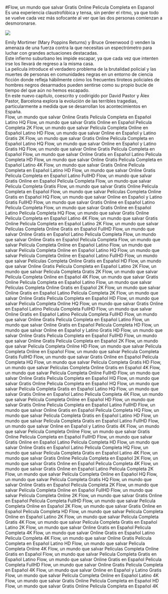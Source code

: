 #Flow, un mundo que salvar Gratis Online Pelicula Completa en Espanol  
Es una experiencia claustrofóbica y tensa, sin perder el ritmo, ya que todo se vuelve cada vez más sofocante al ver que las dos personas comienzan a desmoronarse.  
  
[![](https://i.imgur.com/qSNzIqt.png)](https://movie.rssnews.media/PMeTJcANS.php)  
  
Emily Mortimer (Mary Poppins Returns) y Bruce Greenwood () venden la amenaza de una fuerza contra la que necesitas un espectrómetro para luchar con grandes actuaciones destacadas.  
Este infierno suburbano les impide escapar, ya que cada vez que intenten irse los llevará de regreso a la misma casa.  
La película introduce el verdadero problema de la brutalidad policial y las muertes de personas en comunidades negras en un entorno de ciencia ficción donde refleja hábilmente cómo los frecuentes tiroteos policiales de hombres negros desarmados pueden sentirse como su propio bucle de tiempo del que aún no hemos escapado.  
En este nuevo capítulo, coescrito y codirigido por David Pastor y Àlex Pastor,  Barcelona explora la evolución de las terribles tragedias, particularmente a medida que se desarrollan los acontecimientos en España.  
Flow, un mundo que salvar Online Gratis Pelicula Completa en Español Latino HQ
Flow, un mundo que salvar Gratis Online en Español Pelicula Completa 2K
Flow, un mundo que salvar Película Completa Online en Español Latino HD
Flow, un mundo que salvar Online en Español y Latino Gratis 2K
Flow, un mundo que salvar Gratis Online Pelicula Completa en Español Latino HQ
Flow, un mundo que salvar Online en Español y Latino Gratis HQ
Flow, un mundo que salvar Online Gratis Pelicula Completa en Español
Flow, un mundo que salvar Online Gratis en Español Latino Pelicula Completa HD
Flow, un mundo que salvar Online Gratis Pelicula Completa en Español Latino 4K
Flow, un mundo que salvar Gratis Online Pelicula Completa en Español Latino HD
Flow, un mundo que salvar Online Gratis Pelicula Completa en Español Latino FullHD
Flow, un mundo que salvar Gratis Online en Español Pelicula Completa
Flow, un mundo que salvar Pelicula Completa Gratis
Flow, un mundo que salvar Gratis Online Pelicula Completa en Español
Flow, un mundo que salvar Películas Completa Online Gratis en Español HQ
Flow, un mundo que salvar Online en Español y Latino Gratis FullHD
Flow, un mundo que salvar Gratis Online en Español Latino Pelicula Completa
Flow, un mundo que salvar Gratis Online en Español Latino Pelicula Completa HQ
Flow, un mundo que salvar Gratis Online Pelicula Completa en Español Latino 4K
Flow, un mundo que salvar Gratis Online Pelicula Completa en Español Latino 2K
Flow, un mundo que salvar Películas Completa Online Gratis en Español FullHD
Flow, un mundo que salvar Online Gratis en Español Latino Pelicula Completa
Flow, un mundo que salvar Online Gratis en Español Pelicula Completa
Flow, un mundo que salvar Película Completa Online en Español Latino
Flow, un mundo que salvar Película Completa Online en Español Latino HQ
Flow, un mundo que salvar Película Completa Online en Español Latino FullHD
Flow, un mundo que salvar Películas Completa Online Gratis en Español HD
Flow, un mundo que salvar Online Gratis Pelicula Completa en Español Latino 2K
Flow, un mundo que salvar Pelicula Completa Gratis 2K
Flow, un mundo que salvar Película Completa Online en Español 4K
Flow, un mundo que salvar Gratis Online Pelicula Completa en Español Latino
Flow, un mundo que salvar Películas Completa Online Gratis en Español 2K
Flow, un mundo que salvar Online Gratis en Español Latino Pelicula Completa 2K
Flow, un mundo que salvar Online Gratis Pelicula Completa en Español HD
Flow, un mundo que salvar Pelicula Completa Online HQ
Flow, un mundo que salvar Gratis Online en Español Latino Pelicula Completa FullHD
Flow, un mundo que salvar Online Gratis en Español Latino Pelicula Completa FullHD
Flow, un mundo que salvar Online Gratis Pelicula Completa en Español Latino
Flow, un mundo que salvar Online Gratis en Español Pelicula Completa HD
Flow, un mundo que salvar Online en Español y Latino Gratis HD
Flow, un mundo que salvar Online Gratis Pelicula Completa en Español FullHD
Flow, un mundo que salvar Online Gratis Pelicula Completa en Español 2K
Flow, un mundo que salvar Pelicula Completa Online HD
Flow, un mundo que salvar Película Completa Online en Español
Flow, un mundo que salvar Pelicula Completa Gratis FullHD
Flow, un mundo que salvar Gratis Online en Español Pelicula Completa HQ
Flow, un mundo que salvar Pelicula Completa Gratis HD
Flow, un mundo que salvar Películas Completa Online Gratis en Español 4K
Flow, un mundo que salvar Pelicula Completa Online FullHD
Flow, un mundo que salvar Online Gratis Pelicula Completa en Español HQ
Flow, un mundo que salvar Gratis Online Pelicula Completa en Español HQ
Flow, un mundo que salvar Película Completa Gratis en Español Latino HQ
Flow, un mundo que salvar Gratis Online en Español Latino Pelicula Completa 4K
Flow, un mundo que salvar Película Completa Online en Español HD
Flow, un mundo que salvar Gratis Online Pelicula Completa en Español Latino FullHD
Flow, un mundo que salvar Online Gratis en Español Pelicula Completa HQ
Flow, un mundo que salvar Película Completa Gratis en Español Latino HD
Flow, un mundo que salvar Película Completa Gratis en Español Latino FullHD
Flow, un mundo que salvar Online en Español y Latino Gratis 4K
Flow, un mundo que salvar Pelicula Completa Online
Flow, un mundo que salvar Gratis Online Pelicula Completa en Español FullHD
Flow, un mundo que salvar Gratis Online en Español Latino Pelicula Completa HD
Flow, un mundo que salvar Online Gratis en Español Latino Pelicula Completa HQ
Flow, un mundo que salvar Película Completa Gratis en Español Latino 4K
Flow, un mundo que salvar Gratis Online Pelicula Completa en Español 2K
Flow, un mundo que salvar Gratis Online en Español Pelicula Completa 4K
Flow, un mundo que salvar Gratis Online en Español Latino Pelicula Completa 2K
Flow, un mundo que salvar Película Completa Online en Español HQ
Flow, un mundo que salvar Pelicula Completa Gratis HQ
Flow, un mundo que salvar Online Gratis en Español Pelicula Completa 2K
Flow, un mundo que salvar Película Completa Online en Español FullHD
Flow, un mundo que salvar Pelicula Completa Online 2K
Flow, un mundo que salvar Gratis Online en Español Pelicula Completa FullHD
Flow, un mundo que salvar Película Completa Online en Español 2K
Flow, un mundo que salvar Gratis Online en Español Pelicula Completa HD
Flow, un mundo que salvar Película Completa Online en Español Latino 2K
Flow, un mundo que salvar Pelicula Completa Gratis 4K
Flow, un mundo que salvar Película Completa Gratis en Español Latino 2K
Flow, un mundo que salvar Online Gratis en Español Pelicula Completa 4K
Flow, un mundo que salvar Online Gratis en Español Latino Pelicula Completa 4K
Flow, un mundo que salvar Online Gratis Pelicula Completa en Español Latino HD
Flow, un mundo que salvar Pelicula Completa Online 4K
Flow, un mundo que salvar Películas Completa Online Gratis en Español
Flow, un mundo que salvar Película Completa Gratis en Español Latino
Flow, un mundo que salvar Online Gratis en Español Pelicula Completa FullHD
Flow, un mundo que salvar Online Gratis Pelicula Completa en Español 4K
Flow, un mundo que salvar Online en Español y Latino Gratis
Flow, un mundo que salvar Película Completa Online en Español Latino 4K
Flow, un mundo que salvar Gratis Online Pelicula Completa en Español HD
Flow, un mundo que salvar Gratis Online Pelicula Completa en Español 4K